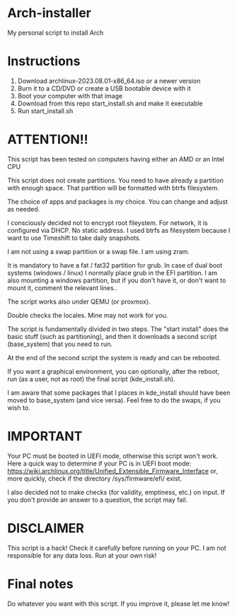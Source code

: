 # Arch-installer
My personal script to install Arch

# Instructions

1. Download archlinux-2023.08.01-x86_64.iso or a newer version
2. Burn it to a CD/DVD or create a USB bootable device with it
3. Boot your computer with that image
4. Download from this repo start_install.sh and make it executable
5. Run start_install.sh

# ATTENTION!!

This script has been tested on computers having either an AMD or an Intel CPU

This script does not create partitions. You need to have already a partition
with enough space. That partition will be formatted with btrfs filesystem.

The choice of apps and packages is _my_ choice. You can change and adjust as needed.

I consciously decided not to encrypt root fileystem.
For network, it is configured via DHCP. No static address.
I used btrfs as filesystem because I want to use Timeshift to take daily snapshots.

I am not using a swap partition or a swap file. I am using zram.

It is mandatory to have a fat / fat32 partition for grub.
In case of dual boot systems (windows / linux) I normally place grub in the EFI partition.
I am also mounting a windows partition, but if you don't have it, 
or don't want to mount it, comment the relevant lines..

The script works also under QEMU (or proxmox).

Double checks the locales. Mine may not work for you.

The script is fundamentally divided in two steps. The "start install" does the basic
stuff (such as partitioning), and then it downloads a second script (base_system)
that you need to run.

At the end of the second script the system is ready and can be rebooted.

If you want a graphical environment, you can optionally, after the reboot,
run (as a user, not as root) the final script (kde_install.sh).

I am aware that some packages that I places in kde_install should have been moved 
to base_system (and vice versa). Feel free to do the swaps, if you wish to.

# IMPORTANT

Your PC must be booted in UEFI mode, otherwise this script won't work.
Here a quick way to determine if your PC is in UEFI boot mode:
https://wiki.archlinux.org/title/Unified_Extensible_Firmware_Interface
or, more quickly, check if the directory /sys/firmware/efi/ exist.

I also decided not to make checks (for validity, emptiness, etc.) on input. 
If you don't provide an answer to a question, the script may fail.

# DISCLAIMER

This script is a hack! Check it carefully before running on your PC.
I am not responsible for any data loss. Run at your own risk!

# Final notes

Do whatever you want with this script. If you improve it, please let me know!
